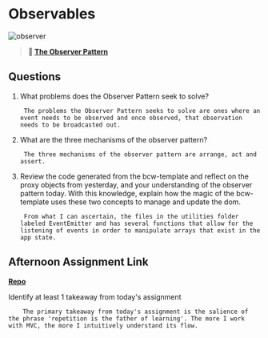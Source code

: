 # Observables

![observer](https://bcw.blob.core.windows.net/public/img/journals/8014045611652045)

> **📖 [The Observer Pattern](https://codeworksacademy.com/fs-student-guide/resources/wk3/04-Observer-Pattern)**

## Questions

1. What problems does the Observer Pattern seek to solve?

        The problems the Observer Pattern seeks to solve are ones where an event needs to be observed and once observed, that observation needs to be broadcasted out.

2. What are the three mechanisms of the observer pattern?

        The three mechanisms of the observer pattern are arrange, act and assert.

3. Review the code generated from the bcw-template and reflect on the proxy objects from yesterday, and your understanding of the observer pattern today. With this knowledge, explain how the magic of the bcw-template uses these two concepts to manage and update the dom.

        From what I can ascertain, the files in the utilities folder labeled EventEmitter and has several functions that allow for the listening of events in order to manipulate arrays that exist in the app state.
## Afternoon Assignment Link

**[Repo](https://github.com/DerekBelloni/Sporting-Goods)**

Identify at least 1 takeaway from today's assignment

        The primary takeaway from today's assignment is the salience of the phrase 'repetition is the father of learning'. The more I work with MVC, the more I intuitively understand its flow.
